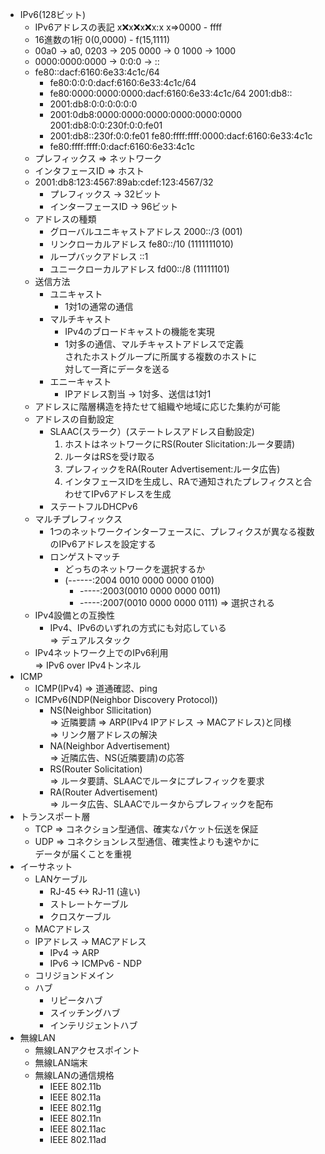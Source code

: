 - IPv6(128ビット)
    - IPv6アドレスの表記
    x:x:x:x:x:x:x:x x=>0000 - ffff
    - 16進数の1桁 0(0,0000) - f(15,1111)
    - 00a0 -> a0, 0203 -> 205 0000 -> 0 1000 -> 1000
    - 0000:0000:0000 -> 0:0:0 -> ::
    - fe80::dacf:6160:6e33:4c1c/64
        - fe80:0:0:0:dacf:6160:6e33:4c1c/64
        - fe80:0000:0000:0000:dacf:6160:6e33:4c1c/64
    2001:db8::
        - 2001:db8:0:0:0:0:0:0
        - 2001:0db8:0000:0000:0000:0000:0000:0000
    2001:db8:0:0:230f:0:0:fe01
        - 2001:db8::230f:0:0:fe01
    fe80:ffff:ffff:0000:dacf:6160:6e33:4c1c
        - fe80:ffff:ffff:0:dacf:6160:6e33:4c1c
    - プレフィックス => ネットワーク
    - インタフェースID => ホスト
    - 2001:db8:123:4567:89ab:cdef:123:4567/32
        - プレフィックス -> 32ビット
        - インターフェースID -> 96ビット
    - アドレスの種類
        - グローバルユニキャストアドレス 2000::/3 (001)
        - リンクローカルアドレス fe80::/10 (1111111010)
        - ループバックアドレス ::1
        - ユニークローカルアドレス fd00::/8 (11111101)
    - 送信方法
        - ユニキャスト
            - 1対1の通常の通信
        - マルチキャスト
            - IPv4のブロードキャストの機能を実現
            - 1対多の通信、マルチキャストアドレスで定義  
            されたホストグループに所属する複数のホストに  
            対して一斉にデータを送る
        - エニーキャスト
            - IPアドレス割当 -> 1対多、送信は1対1
    - アドレスに階層構造を持たせて組織や地域に応じた集約が可能
    - アドレスの自動設定
        - SLAAC(スラーク）(ステートレスアドレス自動設定)
            1. ホストはネットワークにRS(Router Slicitation:ルータ要請)
            1. ルータはRSを受け取る
            1. プレフィックをRA(Router Advertisement:ルータ広告)
            1. インタフェースIDを生成し、RAで通知されたプレフィクスと合わせてIPv6アドレスを生成
        - ステートフルDHCPv6
    - マルチプレフィックス
        - 1つのネットワークインターフェースに、プレフィクスが異なる複数のIPv6アドレスを設定する
        - ロンゲストマッチ
            - どっちのネットワークを選択するか
            - (------:2004 0010 0000 0000 0100)
                - -----:2003(0010 0000 0000 0011)
                - -----:2007(0010 0000 0000 0111) => 選択される
    - IPv4設備との互換性
        - IPv4、IPv6のいずれの方式にも対応している  
        => デュアルスタック
    - IPv4ネットワーク上でのIPv6利用  
    => IPv6 over IPv4トンネル
- ICMP
    - ICMP(IPv4) => 道通確認、ping
    - ICMPv6(NDP(Neighbor Discovery Protocol))
        - NS(Neighbor Sllicitation)  
        => 近隣要請
        => ARP(IPv4 IPアドレス -> MACアドレス)と同様  
        => リンク層アドレスの解決
        - NA(Neighbor Advertisement)  
        => 近隣広告、NS(近隣要請)の応答
        - RS(Router Solicitation)  
        => ルータ要請、SLAACでルータにプレフィックを要求
        - RA(Router Advertisement)  
        => ルータ広告、SLAACでルータからプレフィックを配布
- トランスポート層
    - TCP => コネクション型通信、確実なパケット伝送を保証
    - UDP => コネクションレス型通信、確実性よりも速やかに  
    データが届くことを重視
- イーサネット
    - LANケーブル
        - RJ-45 <-> RJ-11 (違い)
        - ストレートケーブル
        - クロスケーブル
    - MACアドレス
    - IPアドレス -> MACアドレス
        - IPv4 -> ARP
        - IPv6 -> ICMPv6 - NDP
    - コリジョンドメイン
    - ハブ
        - リピータハブ
        - スイッチングハブ
        - インテリジェントハブ
- 無線LAN
    - 無線LANアクセスポイント
    - 無線LAN端末
    - 無線LANの通信規格
        - IEEE 802.11b
        - IEEE 802.11a
        - IEEE 802.11g
        - IEEE 802.11n
        - IEEE 802.11ac
        - IEEE 802.11ad